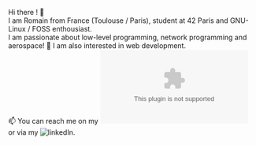 Hi there ! 👋<br/>
I am Romain from France (Toulouse / Paris), student at 42 Paris and GNU-Linux / FOSS enthousiast.<br />
I am passionate about low-level programming, network programming and aerospace! 🚀 I am also interested in web development.<br />
📫 You can reach me on my ![email](mailto:romain.trojani.bigot@gmail.com) or via my ![linkedIn](https://www.linkedin.com/in/romain-trojani-bigot).

<!---
rotrojan/rotrojan is a ✨ special ✨ repository because its `README.md` (this file) appears on your GitHub profile.
You can click the Preview link to take a look at your changes.
--->

